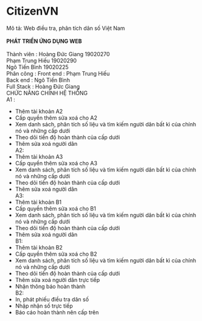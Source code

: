 # CitizenVN
Mô tả: Web điều tra, phân tích dân số Việt Nam</br>
</br>
<b>PHÁT TRIỂN ỨNG DỤNG WEB</b></br>
</br>
Thành viên : Hoàng Đức Giang 19020270</br>
Phạm Trung Hiếu 19020290</br>
Ngô Tiến Bình 19020225</br>
Phân công : Front end : Phạm Trung Hiếu</br>
Back end : Ngô Tiến Bình</br>
Full Stack : Hoàng Đức Giang</br>
CHỨC NĂNG CHÍNH HỆ THỐNG</br>
A1 :
- Thêm tài khoản A2
- Cấp quyền thêm sửa xoá cho A2
- Xem danh sách, phân tích số liệu và tìm kiếm người dân bất kì của
chính nó và những cấp dưới
- Theo dõi tiến độ hoàn thành của cấp dưới
- Thêm sửa xoá người dân</br>
A2:
- Thêm tài khoản A3
- Cấp quyền thêm sửa xoá cho A3
- Xem danh sách, phân tích số liệu và tìm kiếm người dân bất kì của
chính nó và những cấp dưới
- Theo dõi tiến độ hoàn thành của cấp dưới
- Thêm sửa xoá người dân</br>
A3:
- Thêm tài khoản B1
- Cấp quyền thêm sửa xoá cho B1
- Xem danh sách, phân tích số liệu và tìm kiếm người dân bất kì của
chính nó và những cấp dưới
- Theo dõi tiến độ hoàn thành của cấp dưới
- Thêm sửa xoá người dân</br>
B1:
- Thêm tài khoản B2
- Cấp quyền thêm sửa xoá cho B2
- Xem danh sách, phân tích số liệu và tìm kiếm người dân bất kì của
chính nó và những cấp dưới
- Theo dõi tiến độ hoàn thành của cấp dưới
- Thêm sửa xoá người dân trực tiếp
- Nhận thông báo hoàn thành</br>
B2:
- In, phát phiếu điều tra dân số
- Nhập nhận số trực tiếp
- Báo cáo hoàn thành nên cấp trên
